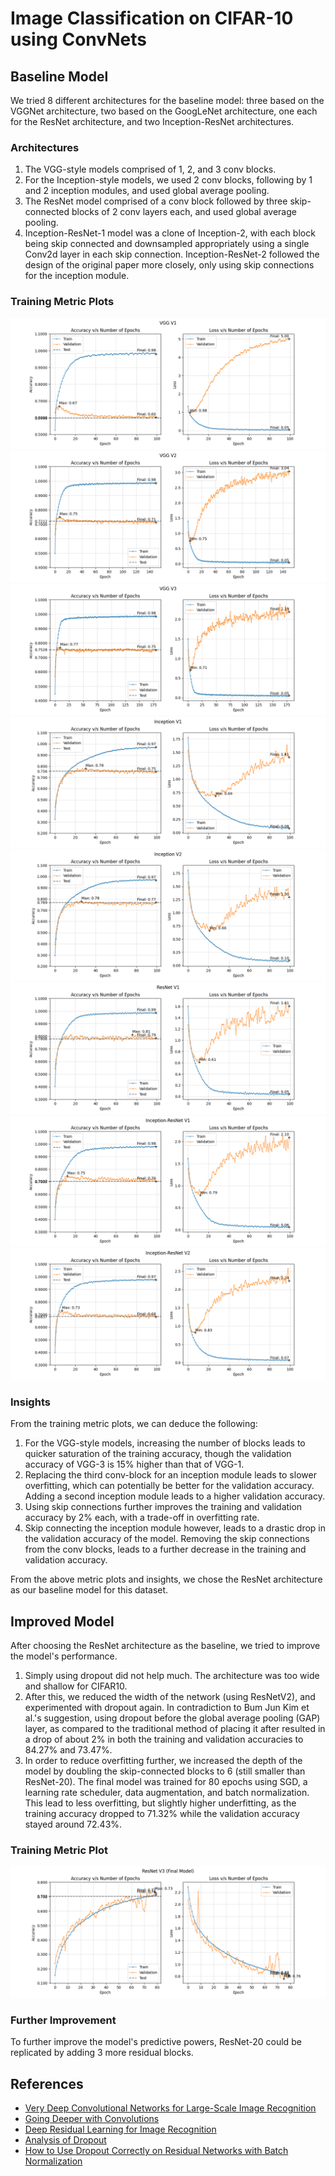 # Image Classification on CIFAR-10 using ConvNets


## Baseline Model  
We tried 8 different architectures for the baseline model: three based on the VGGNet architecture, two based on the GoogLeNet architecture, one each for the ResNet architecture, and two Inception-ResNet architectures.  

### Architectures  
1. The VGG-style models comprised of 1, 2, and 3 conv blocks. 
2. For the Inception-style models, we used 2 conv blocks, following by 1 and 2 inception modules, and used global average pooling. 
3. The ResNet model comprised of a conv block followed by three skip-connected blocks of 2 conv layers each, and used global average pooling. 
4. Inception-ResNet-1 model was a clone of Inception-2, with each block being skip connected and downsampled appropriately using a single Conv2d layer in each skip connection. Inception-ResNet-2 followed the design of the original paper more closely, only using skip connections for the inception module. 

### Training Metric Plots  
![VGG-1 Training and Validation Metrics](assets/vgg_v1_metrics.png)
![VGG-2 Training and Validation Metrics](assets/vgg_v2_metrics.png)
![VGG-3 Training and Validation Metrics](assets/vgg_v3_metrics.png)
![Inception-1 Training and Validation Metrics](assets/inception_v1_metrics.png)
![Inception-2 Training and Validation Metrics](assets/inception_v2_metrics.png)
![ResNet-1 Training and Validation Metrics](assets/resnet_v1_metrics.png)
![Inception-ResNet-1 Training and Validation Metrics](assets/inception_resnet_v1_metrics.png)
![Inception-ResNet-2 Training and Validation Metrics](assets/inception_resnet_v2_metrics.png)

### Insights  
From the training metric plots, we can deduce the following:  
1. For the VGG-style models, increasing the number of blocks leads to quicker saturation of the training accuracy, though the validation accuracy of VGG-3 is 15% higher than that of VGG-1.  
2. Replacing the third conv-block for an inception module leads to slower overfitting, which can potentially be better for the validation accuracy. Adding a second inception module leads to a higher validation accuracy.  
3. Using skip connections further improves the training and validation accuracy by 2% each, with a trade-off in overfitting rate.  
4. Skip connecting the inception module however, leads to a drastic drop in the validation accuracy of the model. Removing the skip connections from the conv blocks, leads to a further decrease in the training and validation accuracy.  

From the above metric plots and insights, we chose the ResNet architecture as our baseline model for this dataset.  

## Improved Model
After choosing the ResNet architecture as the baseline, we tried to improve the model's performance.  
1. Simply using dropout did not help much. The architecture was too wide and shallow for CIFAR10.   
2. After this, we reduced the width of the network (using ResNetV2), and experimented with dropout again. In contradiction to Bum Jun Kim et al.'s suggestion, using dropout before the global average pooling (GAP) layer, as compared to the traditional method of placing it after resulted in a drop of about 2% in both the training and validation accuracies to 84.27% and 73.47%.  
3. In order to reduce overfitting further, we increased the depth of the model by doubling the skip-connected blocks to 6 (still smaller than ResNet-20). The final model was trained for 80 epochs using SGD, a learning rate scheduler, data augmentation, and batch normalization. This lead to less overfitting, but slightly higher underfitting, as the training accuracy dropped to 71.32% while the validation accuracy stayed around 72.43%.  

### Training Metric Plot  
![ResNet-3 (Final) Training and Validation Metrics](assets/resnet_v3__final_model__metrics.png)  

### Further Improvement  
To further improve the model's predictive powers, ResNet-20 could be replicated by adding 3 more residual blocks.  


## References  

- [Very Deep Convolutional Networks for Large-Scale Image Recognition](https://arxiv.org/abs/1409.1556)  
- [Going Deeper with Convolutions](https://arxiv.org/abs/1409.4842)  
- [Deep Residual Learning for Image Recognition](https://arxiv.org/abs/1512.03385)  
- [Analysis of Dropout](https://pgaleone.eu/deep-learning/regularization/2017/01/10/anaysis-of-dropout/)  
- [How to Use Dropout Correctly on Residual Networks with Batch Normalization](https://arxiv.org/pdf/2302.06112)  